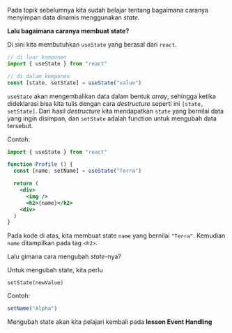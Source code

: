 
Pada topik sebelumnya kita sudah belajar tentang bagaimana caranya menyimpan data dinamis menggunakan _state_. 

**Lalu bagaimana caranya membuat state?**

Di sini kita membutuhkan `useState` yang berasal dari `react`.

```jsx
// di luar komponen
import { useState } from "react"

// di dalam komponen
const [state, setState] = useState("value")
```

`useState` akan mengembalikan data dalam bentuk _array_, sehingga ketika dideklarasi bisa kita tulis dengan cara _destructure_ seperti ini  `[state, setState]`. Dari hasil _destructure_ kita mendapatkan `state` yang bernilai data yang ingin disimpan, dan `setState` adalah function untuk mengubah data tersebut.

Contoh:

```jsx
import { useState } from "react"

function Profile () {
  const [name, setName] = useState("Terra")

  return (
    <div>
      <img />
      <h2>{name}</h2>
    <div>
  )
}
```

Pada kode di atas, kita membuat state `name` yang bernilai `"Terra"`. Kemudian `name` ditampilkan pada tag `<h2>`.

Lalu gimana cara mengubah _state_-nya? 

Untuk mengubah state, kita perlu 
```
setState(newValue)
```
Contoh:
```jsx
setName("Alpha")
```
Mengubah state akan kita pelajari kembali pada **lesson Event Handling**